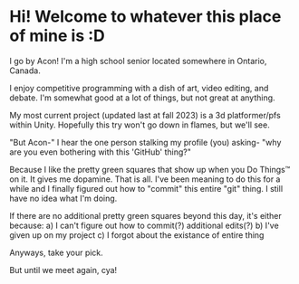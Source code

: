 # Hi! Welcome to whatever this place of mine is :D

I go by Acon! I'm a high school senior located somewhere in Ontario, Canada. 

I enjoy competitive programming with a dish of art, video editing, and debate. I'm somewhat good at a lot of things, but not great at anything.

My most current project (updated last at fall 2023) is a 3d platformer/pfs within Unity. Hopefully this try won't go down in flames, but we'll see. 

"But Acon-" I hear the one person stalking my profile (you) asking- "why are you even bothering with this 'GitHub' thing?"

Because I like the pretty green squares that show up when you Do Things:tm: on it. It gives me dopamine. That is all.
I've been meaning to do this for a while and I finally figured out how to "commit" this entire "git" thing. I still have no idea what I'm doing. 

If there are no additional pretty green squares beyond this day, it's either because:
a) I can't figure out how to commit(?) additional edits(?)
b) I've given up on my project
c) I forgot about the existance of entire thing

Anyways, take your pick. 

But until we meet again, cya!
